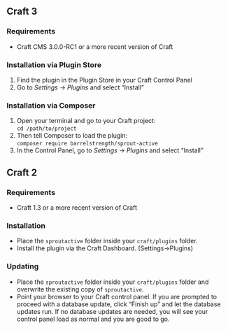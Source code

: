 ## Craft 3

### Requirements

* Craft CMS 3.0.0-RC1 or a more recent version of Craft

### Installation via Plugin Store

1. Find the plugin in the Plugin Store in your Craft Control Panel 
2. Go to _Settings → Plugins_ and select “Install”

### Installation via Composer 

1. Open your terminal and go to your Craft project:<br>`cd /path/to/project`
2. Then tell Composer to load the plugin:<br>`composer require barrelstrength/sprout-active`
3. In the Control Panel, go to _Settings → Plugins_ and select “Install”

## Craft 2

### Requirements

* Craft 1.3 or a more recent version of Craft

### Installation

* Place the `sproutactive` folder inside your `craft/plugins` folder.
* Install the plugin via the Craft Dashboard. (Settings&rarr;Plugins)

### Updating

* Place the `sproutactive` folder inside your `craft/plugins` folder and overwrite the existing copy of `sproutactive`.
* Point your browser to your Craft control panel. If you are prompted to proceed with a database update, click “Finish up” and let the database updates run.  If no database updates are needed, you will see your control panel load as normal and you are good to go.
